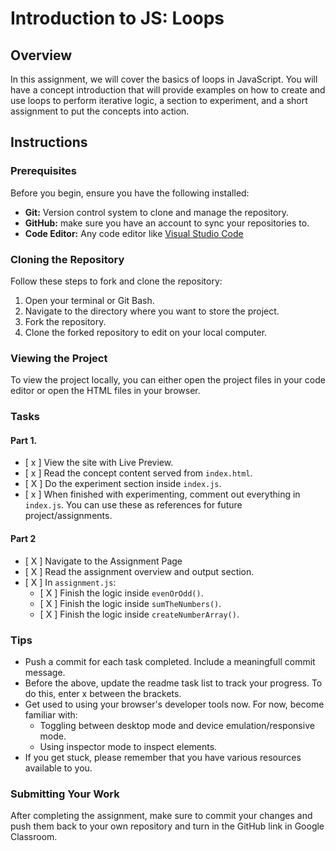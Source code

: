 # Introduction to JS: Loops

## Overview
In this assignment, we will cover the basics of loops in JavaScript. You will have a concept introduction that will provide examples on how to create and use loops to perform iterative logic, a section to experiment, and a short assignment to put the concepts into action.

## Instructions

### Prerequisites

Before you begin, ensure you have the following installed:

- **Git:** Version control system to clone and manage the repository.
- **GitHub:** make sure you have an account to sync your repositories to.
- **Code Editor:** Any code editor like [Visual Studio Code](https://code.visualstudio.com/)

### Cloning the Repository

Follow these steps to fork and clone the repository:

1. Open your terminal or Git Bash.
2. Navigate to the directory where you want to store the project.
3. Fork the repository.
4. Clone the forked repository to edit on your local computer.

### Viewing the Project

To view the project locally, you can either open the project files in your code editor or open the HTML files in your browser.

### Tasks

#### Part 1.

- [ x ] View the site with Live Preview.
- [ x ] Read the concept content served from `index.html`.
- [ X ] Do the experiment section inside `index.js`.
- [ x ] When finished with experimenting, comment out everything in `index.js`. You can use these as references for future project/assignments.

#### Part 2

- [ X ] Navigate to the Assignment Page
- [ X ] Read the assignment overview and output section.
- [ X ] In `assignment.js`:
    - [ X ] Finish the logic inside `evenOrOdd()`.
    - [ X ] Finish the logic inside `sumTheNumbers()`.
    - [ X ] Finish the logic inside `createNumberArray()`.


### Tips
- Push a commit for each task completed. Include a meaningfull commit message.
- Before the above, update the readme task list to track your progress. To do this, enter x between the brackets.
- Get used to using your browser's developer tools now. For now, become familiar with: 
    - Toggling between desktop mode and device emulation/responsive mode.
    - Using inspector mode to inspect elements.
- If you get stuck, please remember that you have various resources available to you.


### Submitting Your Work

After completing the assignment, make sure to commit your changes and push them back to your own repository and turn in the GitHub link in Google Classroom.